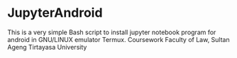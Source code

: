 # JupyterAndroid
This is a very simple Bash script to install jupyter notebook program for android in GNU/LINUX emulator Termux. Coursework Faculty of Law, Sultan Ageng Tirtayasa University
